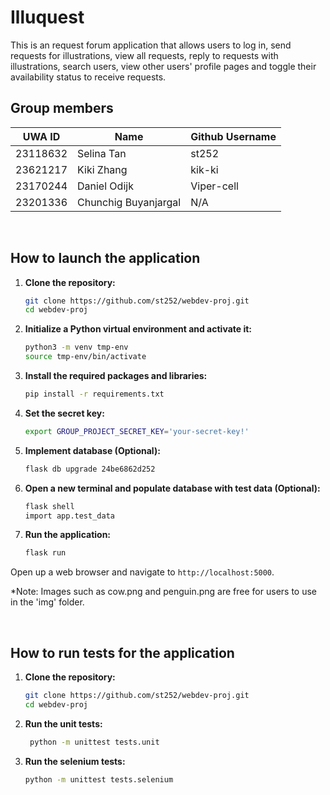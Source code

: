 # Illuquest
This is an request forum application that allows users to log in, send requests for illustrations, view all requests, reply to requests with illustrations, search users, view other users' profile pages and toggle their availability status to receive requests.
<br>

## Group members
| UWA ID   | Name                 | Github Username |
|----------|----------------------|-----------------|
| 23118632 | Selina Tan           | st252   |
| 23621217 | Kiki Zhang           | kik-ki  |
| 23170244 | Daniel Odijk         | Viper-cell |
| 23201336 | Chunchig Buyanjargal | N/A |

<br>

## How to launch the application

1. **Clone the repository:**

    ```bash
    git clone https://github.com/st252/webdev-proj.git
    cd webdev-proj
    ```

2. **Initialize a Python virtual environment and activate it:**

    ```bash
    python3 -m venv tmp-env
    source tmp-env/bin/activate
    ```

3. **Install the required packages and libraries:**
    ```bash
    pip install -r requirements.txt
    ```

4. **Set the secret key:**
    ```bash
    export GROUP_PROJECT_SECRET_KEY='your-secret-key!'
    ```

5. **Implement database (Optional):**
    ```bash
    flask db upgrade 24be6862d252
    ```
   
7. **Open a new terminal and populate database with test data (Optional):**
    ```bash
    flask shell
    import app.test_data
    ```

8.  **Run the application:**
    ```bash
    flask run
    ```

Open up a web browser and navigate to `http://localhost:5000`.

*Note: Images such as cow.png and penguin.png are free for users to use in the 'img' folder.


<br>

## How to run tests for the application

1. **Clone the repository:**

    ```bash
    git clone https://github.com/st252/webdev-proj.git
    cd webdev-proj
    ```

2. **Run the unit tests:**

   ```bash
    python -m unittest tests.unit
    ```

3. **Run the selenium tests:**

    ```bash
    python -m unittest tests.selenium  
    ```
